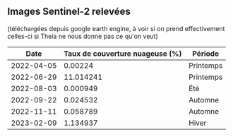 ## Images Sentinel-2 relevées
(téléchargées depuis google earth engine, à voir si on prend effectivement celles-ci si Theia ne nous donne pas ce qu'on veut)

|Date|Taux de couverture nuageuse (%)| Période |
|----|---------------------------|---------|
| 2022-04-05  | 0.00224  | Printemps |
| 2022-06-29  | 11.014241 |Printemps |
| 2022-08-03  | 0.000949  | Été |
| 2022-09-22  | 0.024532  | Automne |
| 2022-11-11  | 0.058789  | Automne |
| 2023-02-09  | 1.134937  | Hiver |
